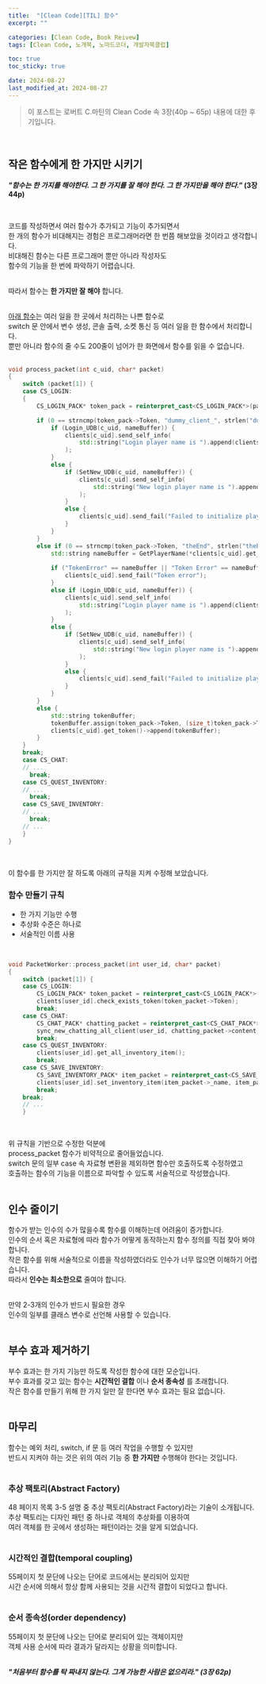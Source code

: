 ```yaml
---
title:  "[Clean Code][TIL] 함수"
excerpt: ""

categories: [Clean Code, Book Reivew]
tags: [Clean Code, 노개북, 노마드코더, 개발자북클럽]

toc: true
toc_sticky: true

date: 2024-08-27
last_modified_at: 2024-08-27
---
```


> 이 포스트는 로버트 C.마틴의 Clean Code 속 3장(40p ~ 65p) 내용에 대한 후기입니다.  

<br/>

## 작은 함수에게 한 가지만 시키기

**_"함수는 한 가지를 해야한다. 그 한 가지를 잘 해야 한다. 그 한 가지만을 해야 한다."_ (3장 44p)** 

<br/>

코드를 작성하면서 여러 함수가 추가되고 기능이 추가되면서  
한 개의 함수가 비대해지는 경험은 프로그래머라면 한 번쯤 해보았을 것이라고 생각합니다.  
비대해진 함수는 다른 프로그래머 뿐만 아니라 작성자도  
함수의 기능을 한 번에 파악하기 어렵습니다.  
<br/>

따라서 함수는 **한 가지만 잘 해야** 합니다.  
<br/>

[아래 함수](https://github.com/Mgcllee/PokeHunter_LoginServer/blob/01ba833c692b78f291b38fd882e903025d16976b/IOCPServer/netModule.cpp#L244)는 여러 일을 한 곳에서 처리하는 나쁜 함수로  
switch 문 안에서 변수 생성, 콘솔 출력, 소켓 통신 등 여러 일을 한 함수에서 처리합니다.  
뿐만 아니라 함수의 줄 수도 200줄이 넘어가 한 화면에서 함수를 읽을 수 없습니다.  
<br/>

```cpp
void process_packet(int c_uid, char* packet)
{
	switch (packet[1]) {
	case CS_LOGIN:
	{
		CS_LOGIN_PACK* token_pack = reinterpret_cast<CS_LOGIN_PACK*>(packet);

		if (0 == strncmp(token_pack->Token, "dummy_client_", strlen("dummy_client_"))) {
			if (Login_UDB(c_uid, nameBuffer)) {
				clients[c_uid].send_self_info(
					std::string("Login player name is ").append(clients[c_uid].get_name()).c_str()
				);
			}
			else {
				if (SetNew_UDB(c_uid, nameBuffer)) {
					clients[c_uid].send_self_info(
						std::string("New login player name is ").append(clients[c_uid].get_name()).c_str()
					);
				}
				else {
					clients[c_uid].send_fail("Failed to initialize player");
				}
			}
		}
		else if (0 == strncmp(token_pack->Token, "theEnd", strlen("theEnd"))) {
			std::string nameBuffer = GetPlayerName(*clients[c_uid].get_token());
      
			if ("TokenError" == nameBuffer || "Token Error" == nameBuffer || "Empty" == nameBuffer) {
				clients[c_uid].send_fail("Token error");
			}
			else if (Login_UDB(c_uid, nameBuffer)) {
				clients[c_uid].send_self_info(
					std::string("Login player name is ").append(clients[c_uid].get_name()).c_str()
				);
			}
			else {
				if (SetNew_UDB(c_uid, nameBuffer)) {
					clients[c_uid].send_self_info(
						std::string("New login player name is ").append(clients[c_uid].get_name()).c_str()
					);
				}
				else {
					clients[c_uid].send_fail("Failed to initialize player");
				}
			}
		}
		else {
			std::string tokenBuffer;
			tokenBuffer.assign(token_pack->Token, (size_t)token_pack->Token_size);
			clients[c_uid].get_token()->append(tokenBuffer);
		}
 	}
	break;
	case CS_CHAT:
    // ...
	  break;
	case CS_QUEST_INVENTORY:
    // ...
	  break;
	case CS_SAVE_INVENTORY:
    // ...
	  break;
    // ...
	}
}
```

<br/>

이 함수를 한 가지만 잘 하도록 아래의 규칙을 지켜 수정해 보았습니다.  

### 함수 만들기 규칙  

* 한 가지 기능만 수행  
* 추상화 수준은 하나로  
* 서술적인 이름 사용  

<br/>

```cpp
void PacketWorker::process_packet(int user_id, char* packet)
{
	switch (packet[1]) {
	case CS_LOGIN:
		CS_LOGIN_PACK* token_packet = reinterpret_cast<CS_LOGIN_PACK*>(packet);
		clients[user_id].check_exists_token(token_packet->Token);
		break;
	case CS_CHAT:
		CS_CHAT_PACK* chatting_packet = reinterpret_cast<CS_CHAT_PACK*>(packet);
		sync_new_chatting_all_client(user_id, chatting_packet->content);
		break;
	case CS_QUEST_INVENTORY:
		clients[user_id].get_all_inventory_item();
		break;
	case CS_SAVE_INVENTORY:
		CS_SAVE_INVENTORY_PACK* item_packet = reinterpret_cast<CS_SAVE_INVENTORY_PACK*>(packet);
		clients[user_id].set_inventory_item(item_packet->_name, item_packet->_cnt);
		break;
	break;
    // ...
	}
```

<br/>

위 규칙을 기반으로 수정한 덕분에  
process_packet 함수가 비약적으로 줄어들었습니다.  
switch 문의 일부 case 속 자료형 변환을 제외하면 함수만 호출하도록 수정하였고  
호출하는 함수의 기능을 이름으로 파악할 수 있도록 서술적으로 작성했습니다.  
<br/>

## 인수 줄이기

함수가 받는 인수의 수가 많을수록 함수를 이해하는데 어려움이 증가합니다.  
인수의 순서 혹은 자료형에 따라 함수가 어떻게 동작하는지 함수 정의를 직접 찾아 봐야합니다.  
작은 함수를 위해 서술적으로 이름을 작성하였더라도 인수가 너무 많으면 이해하기 어렵습니다.  
따라서 **인수는 최소한으로** 줄여야 합니다.  
<br/>	

만약 2-3개의 인수가 반드시 필요한 경우  
인수의 일부를 클래스 변수로 선언해 사용할 수 있습니다.  
<br/>

## 부수 효과 제거하기

부수 효과는 한 가지 기능만 하도록 작성한 함수에 대한 모순입니다.  
부수 효과를 갖고 있는 함수는 **시간적인 결합** 이나 **순서 종속성** 를 초래합니다.  
작은 함수를 만들기 위해 한 가지 일만 잘 한다면 부수 효과는 필요 없습니다.  
<br/>

## 마무리

함수는 예외 처리, switch, if 문 등 여러 작업을 수행할 수 있지만  
반드시 지켜야 하는 것은 위의 여러 기능 중 **한 가지만** 수행해야 한다는 것입니다.  
<br/>

### 추상 팩토리(Abstract Factory)
48 페이지 목록 3-5 설명 중 추상 팩토리(Abstract Factory)라는 기술이 소개됩니다.  
추상 팩토리는 디자인 패턴 중 하나로 객체의 추상화를 이용하여  
여러 객체를 한 곳에서 생성하는 패턴이라는 것을 알게 되었습니다.  
<br/>

### 시간적인 결합(temporal coupling)

55페이지 첫 문단에 나오는 단어로 코드에서는 분리되어 있지만  
시간 순서에 의해서 항상 함께 사용되는 것을 시간적 결합이 되었다고 합니다.  
<br/>

### 순서 종속성(order dependency)

55페이지 첫 문단에 나오는 단어로 분리되어 있는 객체이지만  
객체 사용 순서에 따라 결과가 달라지는 상황을 의미합니다.  
<br/>

**_"처음부터 함수를 탁 짜내지 않는다. 그게 가능한 사람은 없으리라." (3장 62p)_**  
